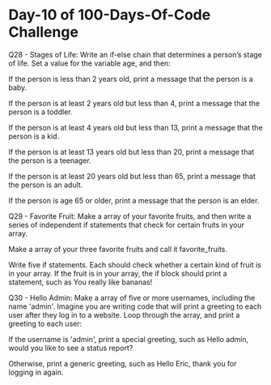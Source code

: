 # Day-10 of 100-Days-Of-Code Challenge
Q28 - Stages of Life: Write an if-else chain that determines a person’s stage of life. Set a value for the variable age, and then:

If the person is less than 2 years old, print a message that the person is a baby.

If the person is at least 2 years old but less than 4, print a message that the person is a toddler.

If the person is at least 4 years old but less than 13, print a message that the person is a kid.

If the person is at least 13 years old but less than 20, print a message that the person is a teenager.

If the person is at least 20 years old but less than 65, print a message that the person is an adult.

If the person is age 65 or older, print a message that the person is an elder.

Q29 - Favorite Fruit: Make a array of your favorite fruits, and then write a series of independent if statements that check for certain fruits in your array.

Make a array of your three favorite fruits and call it favorite_fruits.

Write five if statements. Each should check whether a certain kind of fruit is in your array. If the fruit is in your array, the if block should print a statement, such as You really like bananas!

Q30 - Hello Admin: Make a array of five or more usernames, including the name 'admin'. Imagine you are writing code that will print a greeting to each user after they log in to a website. Loop through the array, and print a greeting to each user:

If the username is 'admin', print a special greeting, such as Hello admin, would you like to see a status report?

Otherwise, print a generic greeting, such as Hello Eric, thank you for logging in again.